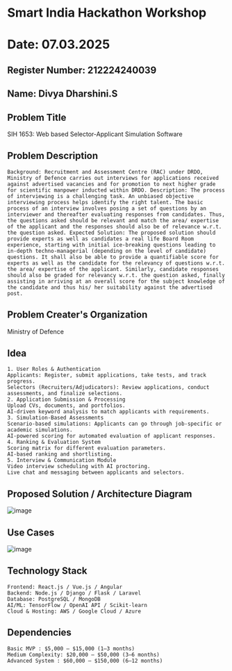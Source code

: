 # Smart India Hackathon Workshop
# Date:  07.03.2025
## Register Number: 212224240039
## Name: Divya Dharshini.S
## Problem Title
SIH 1653: Web based Selector-Applicant Simulation Software
## Problem Description

```
Background: Recruitment and Assessment Centre (RAC) under DRDO, Ministry of Defence carries out interviews for applications received against advertised vacancies and for promotion to next higher grade for scientific manpower inducted within DRDO. Description: The process of interviewing is a challenging task. An unbiased objective interviewing process helps identify the right talent. The basic process of an interview involves posing a set of questions by an interviewer and thereafter evaluating responses from candidates. Thus, the questions asked should be relevant and match the area/ expertise of the applicant and the responses should also be of relevance w.r.t. the question asked. Expected Solution: The proposed solution should provide experts as well as candidates a real life Board Room experience, starting with initial ice-breaking questions leading to in-depth techno-managerial (depending on the level of candidate) questions. It shall also be able to provide a quantifiable score for experts as well as the candidate for the relevancy of questions w.r.t. the area/ expertise of the applicant. Similarly, candidate responses should also be graded for relevancy w.r.t. the question asked, finally assisting in arriving at an overall score for the subject knowledge of the candidate and thus his/ her suitability against the advertised post.
```

## Problem Creater's Organization
Ministry of Defence

## Idea
```
1. User Roles & Authentication
Applicants: Register, submit applications, take tests, and track progress.
Selectors (Recruiters/Adjudicators): Review applications, conduct assessments, and finalize selections.
2. Application Submission & Processing
Upload CVs, documents, and portfolios.
AI-driven keyword analysis to match applicants with requirements.
3. Simulation-Based Assessments
Scenario-based simulations: Applicants can go through job-specific or academic simulations.
AI-powered scoring for automated evaluation of applicant responses.
4. Ranking & Evaluation System
Scoring matrix for different evaluation parameters.
AI-based ranking and shortlisting.
5. Interview & Communication Module
Video interview scheduling with AI proctoring.
Live chat and messaging between applicants and selectors.
```
## Proposed Solution / Architecture Diagram
![image](https://github.com/user-attachments/assets/bd7ebe18-79ea-470f-865f-f451846c30c5)

## Use Cases
![image](https://github.com/user-attachments/assets/dddc7389-ed1b-4f9c-9f81-4878d0aea962)

## Technology Stack
```
Frontend: React.js / Vue.js / Angular
Backend: Node.js / Django / Flask / Laravel
Database: PostgreSQL / MongoDB
AI/ML: TensorFlow / OpenAI API / Scikit-learn
Cloud & Hosting: AWS / Google Cloud / Azure
```
## Dependencies
```
Basic MVP : $5,000 – $15,000 (1–3 months)
Medium Complexity: $20,000 – $50,000 (3–6 months)
Advanced System : $60,000 – $150,000 (6–12 months)
```
